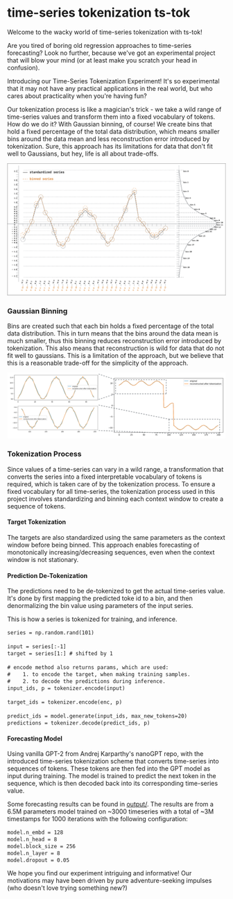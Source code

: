 # time-series tokenization ts-tok

Welcome to the wacky world of time-series tokenization with ts-tok! 

Are you tired of boring old regression approaches to time-series forecasting? Look no further, because we've got an experimental project that will blow your mind (or at least make you scratch your head in confusion).

Introducing our Time-Series Tokenization Experiment! It's so experimental that it may not have any practical applications in the real world, but who cares about practicality when you're having fun?

Our tokenization process is like a magician's trick - we take a wild range of time-series values and transform them into a fixed vocabulary of tokens. How do we do it? With Gaussian binning, of course! We create bins that hold a fixed percentage of the total data distribution, which means smaller bins around the data mean and less reconstruction error introduced by tokenization. Sure, this approach has its limitations for data that don't fit well to Gaussians, but hey, life is all about trade-offs.


![images/standardized.png](images/binned.png)

### Gaussian Binning
Bins are created such that each bin holds a fixed percentage of the total data distribution. This in turn means that the bins around the data mean is much smaller, thus this binning reduces reconstruction error introduced by tokenization.
This also means that reconstruction is wild for data that do not fit well to gaussians. This is a limitation of the approach, but we believe that this is a reasonable trade-off for the simplicity of the approach.

![images/tokenization_error.png](images/tokenization_error.png)


### Tokenization Process

Since values of a time-series can vary in a wild range, a transformation that converts the series into a fixed interpretable vocabulary of tokens is required, which is taken care of by the tokenization process. To ensure a fixed vocabulary for all time-series, the tokenization process used in this project involves standardizing and binning each context window to create a sequence of tokens.


#### Target Tokenization
The targets are also standardized using the same parameters as the context window before being binned. This approach enables forecasting of monotonically increasing/decreasing sequences, even when the context window is not stationary.

#### Prediction De-Tokenization
The predictions need to be de-tokenized to get the actual time-series value. It's done by first mapping the predicted toke id to a bin, and then denormalizing the bin value using parameters of the input series.


This is how a series is tokenized for training, and inference.
```
series = np.random.rand(101)

input = series[:-1]
target = series[1:] # shifted by 1

# encode method also returns params, which are used:  
#    1. to encode the target, when making training samples.  
#    2. to decode the predictions during inference.  
input_ids, p = tokenizer.encode(input)

target_ids = tokenizer.encode(enc, p)

predict_ids = model.generate(input_ids, max_new_tokens=20)
predictions = tokenizer.decode(predict_ids, p)

```


#### Forecasting Model

Using vanilla GPT-2 from Andrej Karparthy's nanoGPT repo, with the introduced time-series tokenization scheme that converts time-series into sequences of tokens. These tokens are then fed into the GPT model as input during training. The model is trained to predict the next token in the sequence, which is then decoded back into its corresponding time-series value.


Some forecasting results can be found in [output/](output/). The results are from a 6.5M parameters model trained on ~3000 timeseries with a total of ~3M timestamps for 1000 iterations with the following configuration:
```
model.n_embd = 128
model.n_head = 8
model.block_size = 256
model.n_layer = 8
model.dropout = 0.05
```


We hope you find our experiment intriguing and informative! Our motivations may have been driven by pure adventure-seeking impulses (who doesn't love trying something new?)

